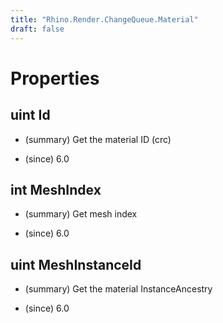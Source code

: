 ```yaml
---
title: "Rhino.Render.ChangeQueue.Material"
draft: false
---
```


# Properties
## uint Id
- (summary) 
     Get the material ID (crc)
     
- (since) 6.0
## int MeshIndex
- (summary) 
     Get mesh index
     
- (since) 6.0
## uint MeshInstanceId
- (summary) 
     Get the material InstanceAncestry
     
- (since) 6.0
